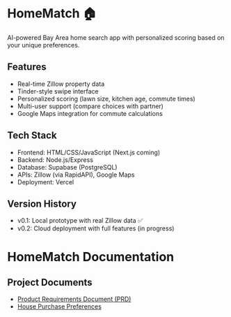 # HomeMatch 🏠

AI-powered Bay Area home search app with personalized scoring based on your unique preferences.

## Features
- Real-time Zillow property data
- Tinder-style swipe interface
- Personalized scoring (lawn size, kitchen age, commute times)
- Multi-user support (compare choices with partner)
- Google Maps integration for commute calculations

## Tech Stack
- Frontend: HTML/CSS/JavaScript (Next.js coming)
- Backend: Node.js/Express
- Database: Supabase (PostgreSQL)
- APIs: Zillow (via RapidAPI), Google Maps
- Deployment: Vercel

## Version History
- v0.1: Local prototype with real Zillow data ✅
- v0.2: Cloud deployment with full features (in progress)

# HomeMatch Documentation

## Project Documents
- [Product Requirements Document (PRD)](https://docs.google.com/document/d/1UHK6Q4SP2MeqBpACzfpLnVErhHiZkDBuCgtMG8zJiuI/edit)
- [House Purchase Preferences](https://docs.google.com/document/d/1YL3FqnIAwqyw4X290J2A7hSNhI3mJQy1-D-CH4WzzsE/edit?tab=t.0)